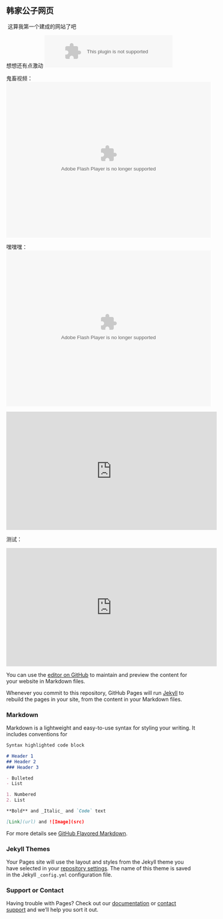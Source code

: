 ## 韩家公子网页
  这算我第一个建成的网站了吧
  
  想想还有点激动
  <embed src="//music.163.com/style/swf/widget.swf?sid=32217080&type=2&auto=0&width=320&height=66" width="340" height="86"  allowNetworking="all">
  
 鬼畜视频：<embed height="415" width="544" quality="high" allowfullscreen="true" type="application/x-shockwave-flash" src="//static.hdslb.com/miniloader.swf" flashvars="aid=13206252&page=1" pluginspage="//www.adobe.com/shockwave/download/download.cgi?P1_Prod_Version=ShockwaveFlash">
 
 嘿嘿嘿：<embed height="415" width="544" quality="high" allowfullscreen="true" type="application/x-shockwave-flash" src="//static.hdslb.com/miniloader.swf" flashvars="aid=12961049&page=1" pluginspage="//www.adobe.com/shockwave/download/download.cgi?P1_Prod_Version=ShockwaveFlash">
 
 <iframe src="https://www.pornhub.com/embed/237356622" frameborder="0" width="560" height="315" scrolling="no" allowfullscreen></iframe>
 
 测试：
 <iframe src="https://www.pornhub.com/embed/ph55a7796a96b74" frameborder="0" width="560" height="315" scrolling="no" allowfullscreen></iframe>
 
You can use the [editor on GitHub](https://github.com/wxyhnust/solid-happiness/edit/master/index.md) to maintain and preview the content for your website in Markdown files.

Whenever you commit to this repository, GitHub Pages will run [Jekyll](https://jekyllrb.com/) to rebuild the pages in your site, from the content in your Markdown files.

### Markdown

Markdown is a lightweight and easy-to-use syntax for styling your writing. It includes conventions for

```markdown
Syntax highlighted code block

# Header 1
## Header 2
### Header 3

- Bulleted
- List

1. Numbered
2. List

**Bold** and _Italic_ and `Code` text

[Link](url) and ![Image](src)
```

For more details see [GitHub Flavored Markdown](https://guides.github.com/features/mastering-markdown/).

### Jekyll Themes

Your Pages site will use the layout and styles from the Jekyll theme you have selected in your [repository settings](https://github.com/wxyhnust/solid-happiness/settings). The name of this theme is saved in the Jekyll `_config.yml` configuration file.

### Support or Contact

Having trouble with Pages? Check out our [documentation](https://help.github.com/categories/github-pages-basics/) or [contact support](https://github.com/contact) and we’ll help you sort it out.
